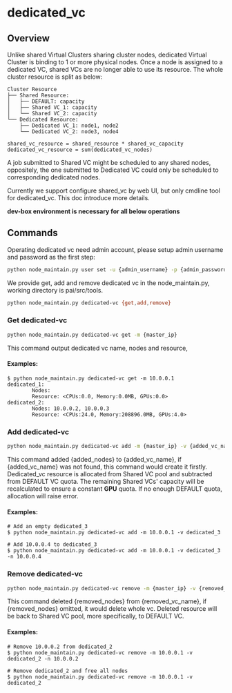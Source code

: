 # dedicated_vc

## Overview

Unlike shared Virtual Clusters sharing cluster nodes, dedicated Virtual Cluster is binding to 1 or more physical nodes. Once a node is assigned to a dedicated VC, shared VCs are no longer able to use its resource. The whole cluster resource is split as below:

    Cluster Resource
    ├── Shared Resource:
    │   ├── DEFAULT: capacity
    │   ├── Shared VC_1: capacity
    │   └── Shared VC_2: capacity
    └── Dedicated Resource:
        ├── Dedicated VC_1: node1, node2
        └── Dedicated VC_2: node3, node4
    
    shared_vc_resource = shared_resource * shared_vc_capacity
    dedicated_vc_resource = sum(dedicated_vc_nodes)
    

A job submitted to Shared VC might be scheduled to any shared nodes, oppositely, the one submitted to Dedicated VC could only be scheduled to corresponding dedicated nodes.

Currently we support configure shared_vc by web UI, but only cmdline tool for dedicated_vc. This doc introduce more details.

**dev-box environment is necessary for all below operations**

## Commands

Operating dedicated vc need admin account, please setup admin username and password as the first step:

```bash
python node_maintain.py user set -u {admin_username} -p {admin_password} -m {master_ip}
```

We provide get, add and remove dedicated vc in the node_maintain.py, working directory is pai/src/tools.

```bash
python node_maintain.py dedicated-vc {get,add,remove}
```

### Get dedicated-vc

```bash
python node_maintain.py dedicated-vc get -m {master_ip}
```

This command output dedicated vc name, nodes and resource,

#### Examples:

    $ python node_maintain.py dedicated-vc get -m 10.0.0.1
    dedicated_1:
            Nodes:
            Resource: <CPUs:0.0, Memory:0.0MB, GPUs:0.0>
    dedicated_2:
            Nodes: 10.0.0.2, 10.0.0.3
            Resource: <CPUs:24.0, Memory:208896.0MB, GPUs:4.0>
    

### Add dedicated-vc

```bash
python node_maintain.py dedicated-vc add -m {master_ip} -v {added_vc_name} [-n {added_nodes}]
```

This command added {added_nodes} to {added_vc_name}, if {added_vc_name} was not found, this command would create it firstly. Dedicated_vc resource is allocated from Shared VC pool and subtracted from DEFAULT VC quota. The remaining Shared VCs' capacity will be recalculated to ensure a constant **GPU** quota. If no enough DEFAULT quota, allocation will raise error.

#### Examples:

    # Add an empty dedicated_3
    $ python node_maintain.py dedicated-vc add -m 10.0.0.1 -v dedicated_3  
    
    # Add 10.0.0.4 to dedicated_3
    $ python node_maintain.py dedicated-vc add -m 10.0.0.1 -v dedicated_3 -n 10.0.0.4
    

### Remove dedicated-vc

```bash
python node_maintain.py dedicated-vc remove -m {master_ip} -v {removed_vc_name} [-n {removed_nodes}]
```

This command deleted {removed_nodes} from {removed_vc_name}, if {removed_nodes} omitted, it would delete whole vc. Deleted resource will be back to Shared VC pool, more specifically, to DEFAULT VC.

#### Examples:

    # Remove 10.0.0.2 from dedicated_2
    $ python node_maintain.py dedicated-vc remove -m 10.0.0.1 -v dedicated_2 -n 10.0.0.2
    
    # Remove dedicated_2 and free all nodes
    $ python node_maintain.py dedicated-vc remove -m 10.0.0.1 -v dedicated_2